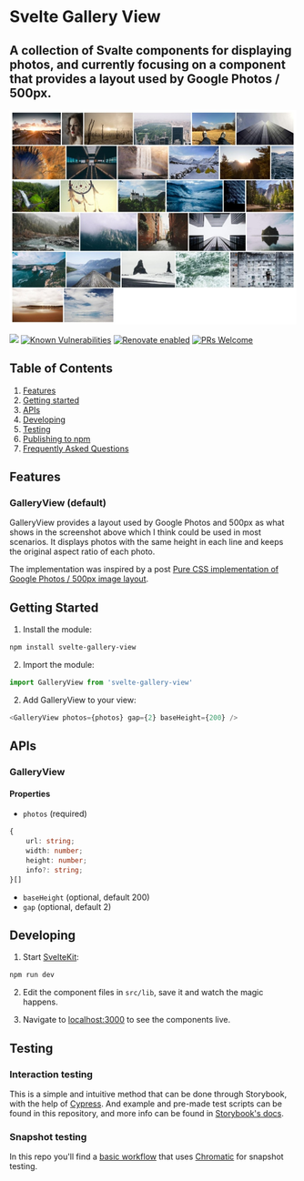 # Svelte Gallery View

## A collection of Svalte components for displaying photos, and currently focusing on a component that provides a layout used by Google Photos / 500px.

![Screenshot](/public/screenshot.jpeg?raw=true "Screenshot")

[![](https://github.com/leiwan5/svelte-gallery-view/workflows/Node%20CI/badge.svg)](https://github.com/leiwan5/svelte-gallery-view/actions?query=workflow%3A%22Node+CI%22)
[![Known Vulnerabilities](https://snyk.io/test/github/leiwan5/svelte-gallery-view/badge.svg)](https://snyk.io/test/github/leiwan5/svelte-gallery-view)
[![Renovate enabled](https://img.shields.io/badge/renovate-enabled-brightgreen.svg)](https://renovatebot.com/)
[![PRs Welcome](https://img.shields.io/badge/PRs-welcome-brightgreen.svg)](http://makeapullrequest.com)

## Table of Contents

1. [Features](#features)
1. [Getting started](#getting-started)
1. [APIs](#apis)
1. [Developing](#developing)
1. [Testing](#testing)
1. [Publishing to npm](#publishing-to-npm)
1. [Frequently Asked Questions](#frequently-asked-questions)

## Features

### GalleryView (default)

GalleryView provides a layout used by Google Photos and 500px as what shows in the screenshot above which I think could be used in most scenarios. It displays photos with the same height in each line and keeps the original aspect ratio of each photo.

The implementation was inspired by a post [Pure CSS implementation of Google Photos / 500px image layout](https://github.com/xieranmaya/blog/issues/6).

## Getting Started

1. Install the module:

```bash
npm install svelte-gallery-view
```

2. Import the module:

```javascript
import GalleryView from 'svelte-gallery-view'
```

2. Add GalleryView to your view:

```javascript
<GalleryView photos={photos} gap={2} baseHeight={200} />
```

## APIs

### GalleryView

#### Properties

- `photos` (required)

```typescript
{
    url: string;
    width: number;
    height: number;
    info?: string;
}[]
```

- `baseHeight` (optional, default 200)
- `gap` (optional, default 2)

## Developing

1. Start [SvelteKit](https://kit.svelte.dev/):

```bash
npm run dev
```

2. Edit the component files in `src/lib`, save it and watch the magic happens.

3. Navigate to [localhost:3000](http://localhost:3000) to see the components live.

## Testing

### Interaction testing

This is a simple and intuitive method that can be done through Storybook, with the help of [Cypress](https://cypress.io).
And example and pre-made test scripts can be found in this repository, and more info can be found in [Storybook's docs](https://storybook.js.org/docs/svelte/workflows/interaction-testing).

### Snapshot testing

In this repo you'll find a [basic workflow](.github/chromatic.yml) that uses [Chromatic](https://www.chromatic.com/) for snapshot testing.

